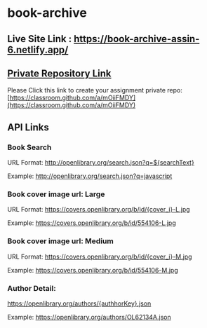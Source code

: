 # book-archive
## Live Site Link : https://book-archive-assin-6.netlify.app/
## [Private Repository Link](https://classroom.github.com/a/mOiiFMDY)
Please Click this link to create your assignment private repo: [https://classroom.github.com/a/mOiiFMDY](https://classroom.github.com/a/mOiiFMDY)

## API Links

### Book Search
URL Format: http://openlibrary.org/search.json?q=${searchText}

Example: http://openlibrary.org/search.json?q=javascript


### Book cover image url: Large
URL Format: https://covers.openlibrary.org/b/id/{cover_i}-L.jpg

Example: https://covers.openlibrary.org/b/id/554106-L.jpg

### Book cover image url: Medium
URL Format: https://covers.openlibrary.org/b/id/{cover_i}-M.jpg

Example: https://covers.openlibrary.org/b/id/554106-M.jpg


### Author Detail: 
https://openlibrary.org/authors/{authhorKey}.json

Example: https://openlibrary.org/authors/OL62134A.json
